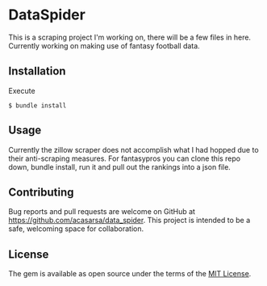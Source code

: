 # DataSpider

This is a scraping project I'm working on, there will be a few files in here. Currently working on making use of fantasy football data. 

## Installation

Execute 

    $ bundle install

## Usage

Currently the zillow scraper does not accomplish what I had hopped due to their anti-scraping measures.
For fantasypros you can clone this repo down, bundle install, run it and pull out the rankings into a json file. 

## Contributing

Bug reports and pull requests are welcome on GitHub at https://github.com/acasarsa/data_spider. This project is intended to be a safe, welcoming space for collaboration. 

## License

The gem is available as open source under the terms of the [MIT License](https://opensource.org/licenses/MIT).

